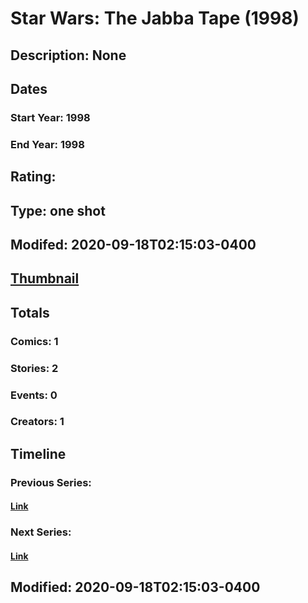 # Star Wars: The Jabba Tape (1998)
## Description: None
## Dates
### Start Year: 1998
### End Year: 1998
## Rating: 
## Type: one shot
## Modifed: 2020-09-18T02:15:03-0400
## [Thumbnail](http://i.annihil.us/u/prod/marvel/i/mg/b/40/image_not_available.jpg)
## Totals
### Comics: 1
### Stories: 2
### Events: 0
### Creators: 1
## Timeline
### Previous Series: 
#### [Link]()
### Next Series: 
#### [Link]()
## Modified: 2020-09-18T02:15:03-0400
